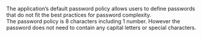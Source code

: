 The application’s default password policy allows users to define passwords that do not fit the best practices for password complexity.  
The password policy is 8 characters including 1 number. However the password does not need to contain any capital letters or special characters.
